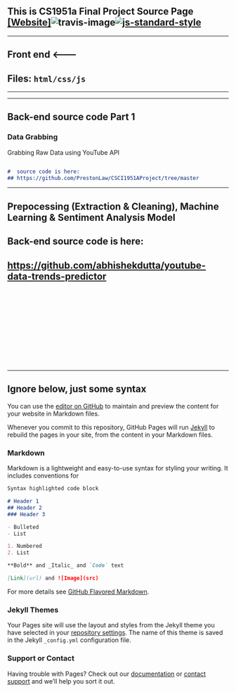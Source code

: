 ## This is CS1951a Final Project Source Page [[Website]](https://pengyangwu.github.io/CS1951a/)![travis-image](https://img.shields.io/travis/feross/snazzy/master.svg)[![js-standard-style](https://img.shields.io/badge/code%20style-standard-brightgreen.svg?style=flat)](https://pengyangwu.github.io/CS1951a/)
---------------------------------------------------------
##        Front end  <---
##    Files:  <code>html/css/js </code>
---------------------------------------------------------

---------------------------------------------------------
##        Back-end source code Part 1 

### Data Grabbing

Grabbing Raw Data using YouTube API
```markdown

#  source code is here: 
## https://github.com/PrestonLaw/CSCI1951AProject/tree/master

```



---------------------------------------------------------
##        Prepocessing (Extraction & Cleaning), Machine Learning & Sentiment Analysis Model

## Back-end source code is here:

## https://github.com/abhishekdutta/youtube-data-trends-predictor

<br>
<br>
<br>
<br>
<br>
<br>
<br>
<br>
<br>
<br>



---------------------------------------------------------
##        Ignore below, just some syntax


You can use the [editor on GitHub](https://github.com/pengyangwu/CS1951a/edit/master/README.md) to maintain and preview the content for your website in Markdown files.

Whenever you commit to this repository, GitHub Pages will run [Jekyll](https://jekyllrb.com/) to rebuild the pages in your site, from the content in your Markdown files.

### Markdown

Markdown is a lightweight and easy-to-use syntax for styling your writing. It includes conventions for

```markdown
Syntax highlighted code block

# Header 1
## Header 2
### Header 3

- Bulleted
- List

1. Numbered
2. List

**Bold** and _Italic_ and `Code` text

[Link](url) and ![Image](src)
```

For more details see [GitHub Flavored Markdown](https://guides.github.com/features/mastering-markdown/).

### Jekyll Themes

Your Pages site will use the layout and styles from the Jekyll theme you have selected in your [repository settings](https://github.com/pengyangwu/CS1951a/settings). The name of this theme is saved in the Jekyll `_config.yml` configuration file.

### Support or Contact

Having trouble with Pages? Check out our [documentation](https://help.github.com/categories/github-pages-basics/) or [contact support](https://github.com/contact) and we’ll help you sort it out.

